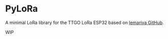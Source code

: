 # PyLoRa
A minimal LoRa library for the TTGO LoRa ESP32 based on [lemariva GitHub](https://github.com/lemariva/uPyLoRaWAN).

WIP

